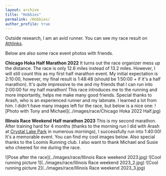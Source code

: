 ```yaml
---
layout: archive
title: "Hobbies"
permalink: /Hobbies/
author_profile: true
---
```

Outside research, I am an avid runner. You can see my race result on [Athlinks](https://www.athlinks.com/athletes/494795677).

Below are also some race event photos with friends.


**Chicago Hoka Half Marathon 2022** 
It turns out the race organizer mess up the distance. The race is only 12.6 miles instead of 13.2 miles. However, I will still count this as my first half marathon event.
My initial expectation is 2:10:00, however, my final result is 1:48:48 (should be 1:50:00 + if it's a half marathon). It's quite impressive to me and my friends that I can run into 2:00:00 for my half marathon!
This race introduces me to the running and more importantly, helps me make many good friends. Special thanks to Arash, who is an experienced runner and my labmate. I learned a lot from him.
I didn't have many images left for the race, but below is a nice one:
![Photo with Tony and Michael](../images/race/Chicago Hoka 2022 Half.jpg)


**Illinois Race Weekend Half marathon 2023**
This is my second marathon. After training hard for 4 months (thanks to the morning run I did with Arash at [Crystal Lake Park](https://www.google.com/maps/place/Crystal+Lake+Park/@40.1230726,-88.2115754,17z/data=!3m1!4b1!4m6!3m5!1s0x880cd779f38e23c7:0xaa05747e26c14d67!8m2!3d40.1230726!4d-88.2090005!16s%2Fg%2F1hc33f862?entry=ttu) in numerous mornings),
I successfully run into 1:40:00! It's a memorable event. You can find my cool images below. Also special thanks to the Loomis Running club. I also want to thank Michael and Susie who cheered for me during the race.

![Pose after the race](../images/race/Illinois Race weekend 2023.jpg)
![Cool running picture 1](../images/race/Illinois Race weekend 2023_2.jpg)
![Cool running picture 2](../images/race/Illinois Race weekend 2023_3.jpg)

